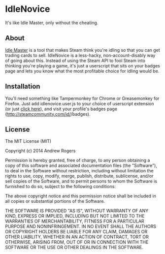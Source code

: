 # IdleNovice

It's like Idle Master, only without the cheating.

## About
[Idle Master](https://github.com/jshackles/idle_master) is a tool that makes Steam think you're idling so that you can get trading cards to sell. IdleNovice is a less-hacky, non-account-disably way of going about this. Instead of using the Steam API to fool Steam into thinking you're playing a game, it's just a userscript that sits on your badges page and lets you know what the most profitable choice for idling would be. 

## Installation
You'll need something like Tampermonkey for Chrome or Greasemonkey for Firefox. Just add idlenovice.user.js to your choice of userscript extension (or just [click here](https://github.com/cpancake/idlenovice/raw/master/idlenovice.user.js)), and visit your profile's badges page (http://steamcommunity.com/id/<your steam profile id>/badges).

## License
The MIT License (MIT)

Copyright (c) 2014 Andrew Rogers

Permission is hereby granted, free of charge, to any person obtaining a copy of this software and associated documentation files (the "Software"), to deal in the Software without restriction, including without limitation the rights to use, copy, modify, merge, publish, distribute, sublicense, and/or sell copies of the Software, and to permit persons to whom the Software is furnished to do so, subject to the following conditions:

The above copyright notice and this permission notice shall be included in all copies or substantial portions of the Software.

THE SOFTWARE IS PROVIDED "AS IS", WITHOUT WARRANTY OF ANY KIND, EXPRESS OR IMPLIED, INCLUDING BUT NOT LIMITED TO THE WARRANTIES OF MERCHANTABILITY, FITNESS FOR A PARTICULAR PURPOSE AND NONINFRINGEMENT. IN NO EVENT SHALL THE AUTHORS OR COPYRIGHT HOLDERS BE LIABLE FOR ANY CLAIM, DAMAGES OR OTHER LIABILITY, WHETHER IN AN ACTION OF CONTRACT, TORT OR OTHERWISE, ARISING FROM, OUT OF OR IN CONNECTION WITH THE SOFTWARE OR THE USE OR OTHER DEALINGS IN THE SOFTWARE.